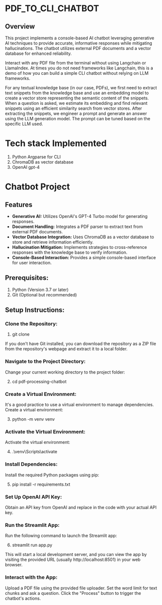 # PDF_TO_CLI_CHATBOT
## Overview

This project implements a console-based AI chatbot leveraging generative AI techniques to provide accurate, informative responses while mitigating hallucinations. The chatbot utilizes external PDF documents and a vector database for enhanced reliability.

Interact with any PDF file from the terminal without using Langchain or LlamaIndex. At times you do not need frameworks like Langchain, this is a demo of how you can build a simple CLI chatbot without relying on LLM frameworks.

For any textual knowledge base (in our case, PDFs), we first need to extract text snippets from the knowledge base and use an embedding model to create a vector store representing the semantic content of the snippets. When a question is asked, we estimate its embedding and find relevant snippets using an efficient similarity search from vector stores. After extracting the snippets, we engineer a prompt and generate an answer using the LLM generation model. The prompt can be tuned based on the specific LLM used.

# Tech stack Implemented

1. Python Argparse for CLI
2. ChromaDB as vector database
3. OpenAI gpt-4
# Chatbot Project

## Features

- **Generative AI:** Utilizes OpenAI's GPT-4 Turbo model for generating responses.
- **Document Handling:** Integrates a PDF parser to extract text from external PDF documents.
- **Vector Database Integration:** Uses ChromaDB as a vector database to store and retrieve information efficiently.
- **Hallucination Mitigation:** Implements strategies to cross-reference responses with the knowledge base to verify information.
- **Console-Based Interaction:** Provides a simple console-based interface for user interaction.

## Prerequisites:
1. Python (Version 3.7 or later)
2. Git (Optional but recommended)
## Setup Instructions:
### Clone the Repository:



1) git clone <repository-url>

If you don't have Git installed, you can download the repository as a ZIP file from the repository's webpage and extract it to a local folder.

### Navigate to the Project Directory:

Change your current working directory to the project folder:




2) cd pdf-processing-chatbot


### Create a Virtual Environment:

It's a good practice to use a virtual environment to manage dependencies. Create a virtual environment:





3) python -m venv venv

### Activate the Virtual Environment:

Activate the virtual environment:




4) .\venv\Scripts\activate


### Install Dependencies:

Install the required Python packages using pip:




5) pip install -r requirements.txt

### Set Up OpenAI API Key:

Obtain an API key from OpenAI and replace <OPENAI-API-KEY> in the code with your actual API key.

### Run the Streamlit App:

Run the following command to launch the Streamlit app:




6) streamlit run app.py

This will start a local development server, and you can view the app by visiting the provided URL (usually http://localhost:8501) in your web browser.

### Interact with the App:

Upload a PDF file using the provided file uploader.
Set the word limit for text chunks and ask a question.
Click the "Process" button to trigger the chatbot's actions.
